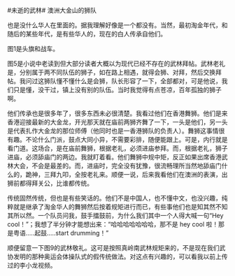 #未逝的武林# 澳洲大金山的狮队

也是没什么华人在里面的。据我理解好像是一个都没有。当然，最初淘金年代，和随后的某些年代，是有些华人的，现在的白人传承自他们。

图1是头旗和战车。

图5是小说中老读到但大部分读者大概以为现代已经不存在的武林拜帖。武林老礼是，分别属于两不同队伍的狮子，如在路上相遇，就得会狮、对拜，然后交换拜帖。我问过这狮队懂不懂什么是会狮，队长形容了一下，全部都对，可是他说，我们只是懂，没干过，镇上没有别的队伍。当时我觉得有点苍凉，百年孤独的狮子啊。

他们传承也是很多年了，很多东西未必很清楚。我看过他们在香港舞狮。他们是来香港迎接最新的大金龙，开光那天就在庙前两狮齐舞了一下，一头是他们，另一头是代表扎作大金龙的那位师傅（他同时也是一香港狮队的负责人）。舞狮这事情很有趣。不论什么门派，鼓点大同小异，不需要彩排，随便能跟上。可是，内行就是看门道。这场合，是在庙前舞狮，根据老礼，必须进庙参拜。而，根据老礼，狮子进庙，必须舔庙门的两边。我就盯着看。他们舞狮中规中矩，反正如果出席香港武林大会，不会是最差的。而，进庙时，完全没有犹豫，很流畅理所当然地舔庙门什么的，跪神，三拜九叩，全按老礼来。顺便一说，后来我看他们在澳洲的表演，出狮前都得拜关公，比谁都传统。

传统固然传统，但也是有些笑话的。他们不是中国人，也不懂中文，也没兴趣，纯粹就是继承了淘金华人的舞狮然后按着规矩进行而已，有些事他们也是知其然不知其所以然。一个队员问我，鼓手擂鼓前，为什么我们其中一个人得大喊一句“Hey cool！”；我想了半分钟才能想出来：“哈哈哈哈哈哈哈，那不是 hey cool 啦！那是粤语.....起鼓.....start drumming！”

顺便留意一下图9的武林敬礼。这可是按照真岭南武林规矩来的，不是现在我们武协发明的那种奥运会体操队式的假传统做法。对这点有兴趣的，可以看我以前上传过的李小龙视频。
